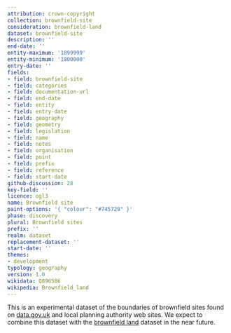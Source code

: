 ```yaml
---
attribution: crown-copyright
collection: brownfield-site
consideration: brownfield-land
dataset: brownfield-site
description: ''
end-date: ''
entity-maximum: '1899999'
entity-minimum: '1800000'
entry-date: ''
fields:
- field: brownfield-site
- field: categories
- field: documentation-url
- field: end-date
- field: entity
- field: entry-date
- field: geography
- field: geometry
- field: legislation
- field: name
- field: notes
- field: organisation
- field: point
- field: prefix
- field: reference
- field: start-date
github-discussion: 28
key-field: ''
licence: ogl3
name: Brownfield site
paint-options: '{ "colour": "#745729" }'
phase: discovery
plural: Brownfield sites
prefix: ''
realm: dataset
replacement-dataset: ''
start-date: ''
themes:
- development
typology: geography
version: 1.0
wikidata: Q896586
wikipedia: Brownfield_land
---
```


This is an experimental dataset of the boundaries of brownfield sites found on [data.gov.uk](https://www.data.gov.uk/search?q=brownfield)
and local planning authority web sites.
We expect to combine this dataset with the [brownfield land](/dataset/brownfield-land) dataset in the near future.
